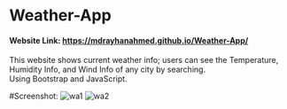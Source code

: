 # Weather-App
#### Website Link: https://mdrayhanahmed.github.io/Weather-App/

This website shows current weather info; users can see the Temperature, Humidity Info, and Wind Info of any city by searching.</br>
Using Bootstrap and JavaScript.

#Screenshot:
![wa1](https://github.com/MdRayhanAhmed/Weather-App/assets/67359238/07034321-edcd-4bd0-841c-9dd2803c5432)
![wa2](https://github.com/MdRayhanAhmed/Weather-App/assets/67359238/6530a895-3de0-4d3a-bb54-e3bcba5aaa82)


